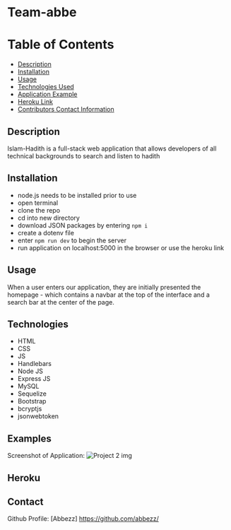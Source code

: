 # Team-abbe


# Table of Contents

- [Description](#description)
- [Installation](#installation)
- [Usage](#usage)
- [Technologies Used](#technologies)
- [Application Example](#examples)
- [Heroku Link](#heroku)
- [Contributors Contact Information](#contact)

## Description

Islam-Hadith is a full-stack web application that allows developers of all technical backgrounds to search and listen to hadith

## Installation

- node.js needs to be installed prior to use
- open terminal
- clone the repo
- cd into new directory
- download JSON packages by entering `npm i`
- create a dotenv file
- enter `npm run dev` to begin the server
- run application on localhost:5000 in the browser or use the heroku link

## Usage

When a user enters our application, they are initially presented the homepage - which contains a navbar at the top of the interface and a search bar at the center of the page.



## Technologies

* HTML
* CSS 
* JS
* Handlebars
* Node JS
* Express JS
* MySQL
* Sequelize
* Bootstrap
* bcryptjs
* jsonwebtoken

## Examples

Screenshot of Application:
![Project 2 img](https://user-images.githubusercontent.com/94430401/177069663-d144b38b-6863-4e33-8936-22d993bdf22a.png)



## Heroku



## Contact

Github Profile: [Abbezz] https://github.com/abbezz/

